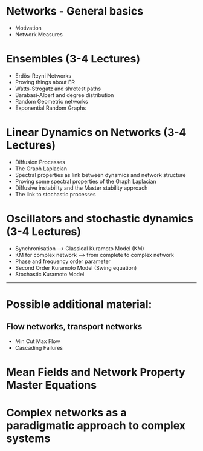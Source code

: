 # Networks - General basics

* Motivation
* Network Measures
 
# Ensembles (3-4 Lectures)

* Erdõs-Reyni Networks
* Proving things about ER
* Watts-Strogatz and shrotest paths
* Barabasi-Albert and degree distribution
* Random Geometric networks
* Exponential Random Graphs

# Linear Dynamics on Networks (3-4 Lectures)

* Diffusion Processes
* The Graph Laplacian
* Spectral properties as link between dynamics and network structure
* Proving some spectral properties of the Graph Laplacian
* Diffusive instability and the Master stability approach
* The link to stochastic processes

# Oscillators and stochastic dynamics (3-4 Lectures)
* Synchronisation --> Classical Kuramoto Model (KM)
* KM for complex network --> from complete to complex network
* Phase and frequency order parameter
* Second Order Kuramoto Model (Swing equation)
* Stochastic Kuramoto Model

---

# Possible additional material:

## Flow networks, transport networks
* Min Cut Max Flow
* Cascading Failures

# Mean Fields and Network Property Master Equations

# Complex networks as a paradigmatic approach to complex systems
